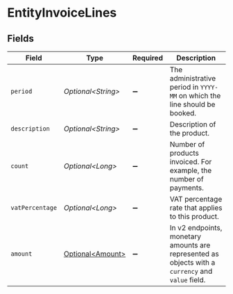 # EntityInvoiceLines


## Fields

| Field                                                                                             | Type                                                                                              | Required                                                                                          | Description                                                                                       |
| ------------------------------------------------------------------------------------------------- | ------------------------------------------------------------------------------------------------- | ------------------------------------------------------------------------------------------------- | ------------------------------------------------------------------------------------------------- |
| `period`                                                                                          | *Optional\<String>*                                                                               | :heavy_minus_sign:                                                                                | The administrative period in `YYYY-MM` on which the line should be booked.                        |
| `description`                                                                                     | *Optional\<String>*                                                                               | :heavy_minus_sign:                                                                                | Description of the product.                                                                       |
| `count`                                                                                           | *Optional\<Long>*                                                                                 | :heavy_minus_sign:                                                                                | Number of products invoiced. For example, the number of payments.                                 |
| `vatPercentage`                                                                                   | *Optional\<Long>*                                                                                 | :heavy_minus_sign:                                                                                | VAT percentage rate that applies to this product.                                                 |
| `amount`                                                                                          | [Optional\<Amount>](../../models/components/Amount.md)                                            | :heavy_minus_sign:                                                                                | In v2 endpoints, monetary amounts are represented as objects with a `currency` and `value` field. |